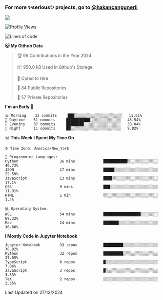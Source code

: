 ### For more ✨serious✨ projects, go to [@hakancangunerli](https://github.com/hakancangunerli)

![](https://github-readme-stats.vercel.app/api/top-langs/?username=johngunerli&layout=compact&hide=jupyter%20notebook,tex,html,shell,CSS,Ruby,Makefile,EmberScript,MATLAB,C&langs_count=6&exclude_repo=2015-csharp,gt_code,gsu_code,uga_code,uga_robotics)

<!--START_SECTION:waka-->
![Profile Views](http://img.shields.io/badge/Profile%20Views-0-blue)

![Lines of code](https://img.shields.io/badge/From%20Hello%20World%20I%27ve%20Written-482251%20lines%20of%20code-blue)

**🐱 My Github Data** 

> 🏆 66 Contributions in the Year 2024
 > 
> 📦 950.0 kB Used in Github's Storage 
 > 
> 💼 Opted to Hire
 > 
> 📜 84 Public Repositories 
 > 
> 🔑 57 Private Repositories  
 > 
**I'm an Early 🐤** 

```text
🌞 Morning    13 commits     ███░░░░░░░░░░░░░░░░░░░░░░   11.61% 
🌆 Daytime    51 commits     ███████████░░░░░░░░░░░░░░   45.54% 
🌃 Evening    37 commits     ████████░░░░░░░░░░░░░░░░░   33.04% 
🌙 Night      11 commits     ██░░░░░░░░░░░░░░░░░░░░░░░   9.82%

```


📊 **This Week I Spent My Time On** 

```text
⌚︎ Time Zone: America/New_York

💬 Programming Languages: 
Python                   36 mins             ███████████░░░░░░░░░░░░░░   46.73% 
JSON                     17 mins             █████░░░░░░░░░░░░░░░░░░░░   22.59% 
JavaScript               13 mins             ████░░░░░░░░░░░░░░░░░░░░░   17.1% 
CSS                      9 mins              ███░░░░░░░░░░░░░░░░░░░░░░   11.91% 
HTML                     1 min               ░░░░░░░░░░░░░░░░░░░░░░░░░   1.4%

💻 Operating System: 
WSL                      54 mins             █████████████████░░░░░░░░   69.32% 
Mac                      24 mins             ███████░░░░░░░░░░░░░░░░░░   30.68%

```

**I Mostly Code in Jupyter Notebook** 

```text
Jupyter Notebook         33 repos            █████████░░░░░░░░░░░░░░░░   38.82% 
Python                   32 repos            █████████░░░░░░░░░░░░░░░░   37.65% 
TypeScript               6 repos             █░░░░░░░░░░░░░░░░░░░░░░░░   7.06% 
JavaScript               3 repos             █░░░░░░░░░░░░░░░░░░░░░░░░   3.53% 
TeX                      2 repos             ░░░░░░░░░░░░░░░░░░░░░░░░░   2.35%

```



 Last Updated on 27/12/2024
<!--END_SECTION:waka-->


